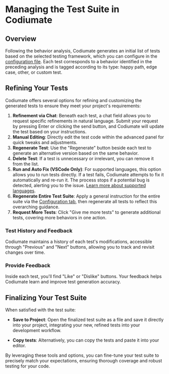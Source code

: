 # Managing the Test Suite in Codiumate

## Overview
Following the behavior analysis, Codiumate generates an initial list of tests based on the selected testing framework, which you can configure in the [configuration file](./configuration.md). Each test corresponds to a behavior identified in the preceding analysis and is tagged according to its type: happy path, edge case, other, or custom test.

## Refining Your Tests
Codiumate offers several options for refining and customizing the generated tests to ensure they meet your project's requirements:

1. **Refinement via Chat**: Beneath each test, a chat field allows you to request specific refinements in natural language. Submit your request by pressing Enter or clicking the send button, and Codiumate will update the test based on your instructions.
2. **Manual Editing**: Directly edit the test code within the advanced panel for quick tweaks and adjustments.
3. **Regenerate Test**: Use the "Regenerate" button beside each test to generate an alternative version based on the same behavior.
4. **Delete Test**: If a test is unnecessary or irrelevant, you can remove it from the list.
5. **Run and Auto Fix (VSCode Only)**: For supported languages, this option allows you to run tests directly. If a test fails, Codiumate attempts to fix it automatically and re-run it. The process stops if a potential bug is detected, alerting you to the issue. [Learn more about supported languages](./supported-languages.md).
6. **Regenerate Entire Test Suite**: Apply a general instruction for the entire suite via the [Configuration tab](./configuration.md), then regenerate all tests to reflect this overarching guidance.
7. **Request More Tests**: Click "Give me more tests" to generate additional tests, covering more behaviors in one action.

### Test History and Feedback
Codiumate maintains a history of each test's modifications, accessible through "Previous" and "Next" buttons, allowing you to track and revisit changes over time.

### Provide Feedback 
Inside each test, you'll find "Like" or "Dislike" buttons. Your feedback helps Codiumate learn and improve test generation accuracy.

## Finalizing Your Test Suite
When satisfied with the test suite:

- **Save to Project**: Open the finalized test suite as a file and save it directly into your project, integrating your new, refined tests into your development workflow.

- **Copy tests**: Alternatively, you can copy the tests and paste it into your editor.

By leveraging these tools and options, you can fine-tune your test suite to precisely match your expectations, ensuring thorough coverage and robust testing for your code.

